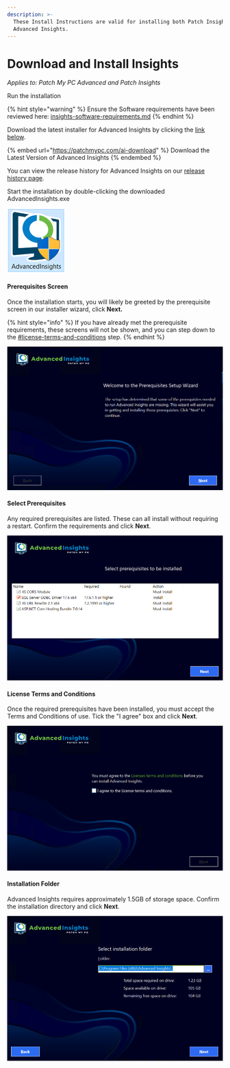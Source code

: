 ```yaml
---
description: >-
  These Install Instructions are valid for installing both Patch Insights and
  Advanced Insights.
---
```


# Download and Install Insights

_Applies to: Patch My PC Advanced and Patch Insights_

Run the installation

{% hint style="warning" %}
Ensure the Software requirements have been reviewed here: [insights-software-requirements.md](../advanced-and-patch-insights-requirements-and-prerequisites/insights-software-requirements.md "mention")
{% endhint %}

Download the latest installer for Advanced Insights by clicking the [link below](https://api.patchmypc.com/downloads/exe/AdvancedInsights.exe).&#x20;

{% embed url="https://patchmypc.com/ai-download" %}
Download the Latest Version of Advanced Insights
{% endembed %}

You can view the release history for Advanced Insights on our [release history page](https://docs.patchmypc.com/release-history/advanced-insights-releases).

Start the installation by double-clicking the downloaded AdvancedInsights.exe

![](/_images/image%20%281105%29.png "")

#### Prerequisites Screen

Once the installation starts, you will likely be greeted by the prerequisite screen in our installer wizard, click **Next.**

{% hint style="info" %}
If you have already met the prerequisite requirements, these screens will not be shown, and you can step down to the [#license-terms-and-conditions](./#license-terms-and-conditions "mention") step.
{% endhint %}

![](/_images/1%20%281%29.png "If you require prerequisites the installer will assist you")

#### Select Prerequisites

Any required prerequisites are listed. These can all install without requiring a restart. Confirm the requirements and click **Next**.

![](/_images/image%20%281295%29.png "Prerequisites installing")

#### License Terms and Conditions

Once the required prerequisites have been installed, you must accept the Terms and Conditions of use. Tick the "I agree" box and click **Next**.

![](/_images/4%20License%20Agreement%20%281%29.png "License terms and conditions")

#### Installation Folder

Advanced Insights requires approximately 1.5GB of storage space. Confirm the installation directory and click **Next**.

![](/_images/5%20Folder.png "Installation Folder")
